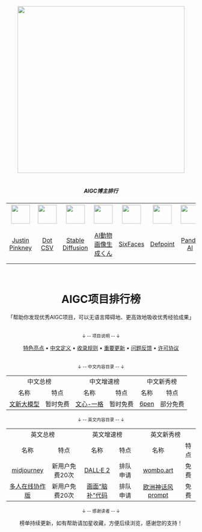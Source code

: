 


<div align="center"> <img width="444px" src="https://i.postimg.cc/prGCqKGy/tmp5cezo8rw.png"/> </div>
<br/>

<h5 align="center">AIGC博主排行</h2>


<table>
    <tr>
      <th><img width="50px" src="https://pbs.twimg.com/profile_images/1114993116711411713/CotPNPM8_400x400.png"></th>
      <th><img width="50px" src="https://yt3.ggpht.com/ytc/AMLnZu-xFnM_aSsoTDsysqBZfjJiVVmCtAKLWlXyFk5S=s88-c-k-c0x00ffffff-no-rj"></th>
      <th><img width="50px" src="https://pbs.twimg.com/profile_images/1578475268183715841/POMU2pX1_400x400.jpg"></th>
      <th><img width="50px" src="https://pbs.twimg.com/profile_images/1033610447151226880/N2d6idh4_400x400.jpg"></th>
      <th><img width="50px" src="https://yt3.ggpht.com/DX0Th72ri6WiqkM5adM2HAL4Ng0ZMQbqIPoyAn2E84Dw2gX6sHKkSMSGYI3VtS4IVwkPiFUqDA=s88-c-k-c0x00ffffff-no-rj"></th>
      <th><img width="50px" src="https://pbs.twimg.com/profile_images/1587470734439612417/9f-OpkUS_400x400.jpg"></th>
      <th><img width="50px" src="https://pbs.twimg.com/profile_images/1579633591838965760/CoruCGZr_400x400.jpg"></th>
      <th><img width="50px" src="https://pbs.twimg.com/profile_images/1467169151462563843/1qrmt8GC_400x400.jpg"></th>
      <th><img width="50px" src="https://pbs.twimg.com/profile_images/1434348867349192709/5_ZT_5FC_400x400.jpg"></th>
      <th><img width="50px" src="https://yt3.ggpht.com/PMF6y_kKd55I4jJ-J4LJ73GbLerdc4ii6wKcsKXQ6j5A_u1-sb8RfX6Q__KlDvF_aDMvuhyR=s88-c-k-c0x00ffffff-no-rj"></th>
    </tr>
    <tr>
      <td align="center"><a href="https://www.justinpinkney.com/">Justin Pinkney</a></td>
      <td align="center"><a href="https://www.youtube.com/c/DotCSV">Dot CSV</a></td>
      <td align="center"><a href="https://twitter.com/StableDiffusion">Stable Diffusion</a></td>
      <td align="center"><a href="https://twitter.com/cutecatgif">AI動物画像生成くん</a></td>
      <td align="center"><a href="https://www.youtube.com/user/thosesixfaces">SixFaces</a></td>
      <td align="center"><a href="https://twitter.com/DefpointAI">Defpoint</a></td>
      <td align="center"><a href="https://twitter.com/Panda_AI_art">Panda AI</a></td>
      <td align="center"><a href="https://twitter.com/hsAIart">harry styles ai art</a></td>
      <td align="center"><a href="https://twitter.com/ao_illust">アオまるAIも使える絵師</a></td>
      <td align="center"><a href="https://www.youtube.com/channel/UCNMK68M-Al4hRUcew07TnUA/videos">The Dor Brothers</a></td>
    </tr>
  </table>
<br/>


<h1 align="center">AIGC项目排行榜</h1>

<div align="center">
    「帮助你发现优秀AIGC项目，可以无语言障碍地、更高效地吸收优秀经验成果」
</div>

<br />

<div align="center">
    <p><sub>↓ -- 项目说明 -- ↓</sub></p>
    <a href="content/docs/features.md">特色亮点</a> •
    <a href="content/docs/definition_of_Chinese_repo.md">中文定义</a> •
    <a href="content/docs/inclusion_rules.md">收录规则</a> •
    <a href="content/docs/milestone.md">重要更新</a> •
    <a href="content/docs/feedback.md">问题反馈</a> •
    <a href="LICENSE.md">许可协议</a>
</div>

<br />


<div align="center">
    <p><sub>↓ -- 中文内容目录 -- ↓</sub></p>
    <table>
        <tr>
            <td colspan="2" align="center">中文总榜</td>
            <td colspan="2" align="center">中文增速榜</td>  
            <td colspan="2" align="center">中文新秀榜</td>
        </tr>
        <tr>
            <td align="center">名称</td>
            <td align="center">特点</td>
            <td align="center">名称</td>
            <td align="center">特点</td>
            <td align="center">名称</td>
            <td align="center">特点</td>
        </tr>
        <tr>
            <td align="center"><a href="content/charts/overall/software/All-Language.md">文新大模型</a></td> 
            <td align="center">暂时免费</td> 
            <td align="center"><a href="https://yige.baidu.com/#/">文心-一格</a></td> 
            <td align="center">暂时免费</td> 
            <td align="center"><a href="https://6pen.art/">6pen</a></td> 
            <td align="center">部分免费</td> 
        </tr>
    </table>
    
 </div>


<div align="center">
    <p><sub>↓ -- 英文内容目录 -- ↓</sub></p>
    <table>
        <tr>
            <td colspan="2" align="center">英文总榜</td>
            <td colspan="2" align="center">英文增速榜</td>  
            <td colspan="2" align="center">英文新秀榜</td>
        </tr>
        <tr>
            <td align="center">名称</td>
            <td align="center">特点</td>
            <td align="center">名称</td>
            <td align="center">特点</td>
            <td align="center">名称</td>
            <td align="center">特点</td>
        </tr>
        <tr>
            <td align="center"><a href="https://www.midjourney.com/home/">midjourney</a></td> 
            <td align="center">新用户免费20次</td> 
            <td align="center"><a href="https://openai.com/dall-e-2/">DALL·E 2</a></td> 
            <td align="center">排队申请</td> 
            <td align="center"><a href="https://dream.ai/create">wombo.art</a></td> 
            <td align="center">免费</td> 
        </tr>
          <tr>
            <td align="center"><a href="https://huggingface.co/spaces/huggingface-projects/stable-diffusion-multiplayer?roomid=room-0">多人在线协作版</a></td> 
            <td align="center">新用户免费20次</td> 
            <td align="center"><a href="https://github.com/lkwq007/stablediffusion-infinity">画面“脑补”代码</a></td> 
            <td align="center">排队申请</td> 
            <td align="center"><a href="https://lexica.art/?continueFlag=7ae9b80c05f2dacf7596693366d17cbf">欧洲神话风prompt</a></td> 
            <td align="center">免费</td> 
        </tr>
    </table>
    
    
 </div>

<div align="center">
    <p><sub>↓ -- 感谢读者 -- ↓</sub></p>
    榜单持续更新，如有帮助请加星收藏，方便后续浏览，感谢您的支持！
</div>
